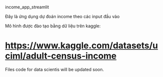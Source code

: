 income_app_streamlit

Đây là ứng dụng dự đoán income theo các input đầu vào

Mô hình được đào tạo bằng dữ liệu trên kaggle: 
# https://www.kaggle.com/datasets/uciml/adult-census-income


Files code for data scientis will be updated soon.